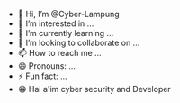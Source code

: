 - 👋 Hi, I’m @Cyber-Lampung
- 👀 I’m interested in ...
- 🌱 I’m currently learning ...
- 💞️ I’m looking to collaborate on ...
- 📫 How to reach me ...
- 😄 Pronouns: ...
- ⚡ Fun fact: ...
- 😁 Hai a'im cyber security and Developer

<!---
Cyber-Lampung/Cyber-Lampung is a ✨ special ✨ repository because its `README.md` (this file) appears on your GitHub profile.
You can click the Preview link to take a look at your changes.
--->

